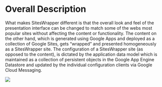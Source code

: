 # Overall Description #

What makes SitesWrapper different is that the overall look and feel of the presentation interface can be changed to match some of the webs most popular sites without affecting the content or functionality. The content on the other hand, which is generated using Google Apps and deployed as a collection of Google Sites, gets “wrapped” and presented homogeneously as a SitesWrapper site. The configuration of a SitesWrapper site (as opposed to the content), is dictated by the application data model which is maintained as a collection of persistent objects in the Google App Engine Datastore and updated by the individual configuration clients via Google Cloud Messaging.

[![](http://googledrive.com/host/0BzPelJUA_7zUT3ZfQVdNcmwzbDg/SitesWrapperArchitecture1.png)](https://www.linkedin.com/profile/view?id=50532854)